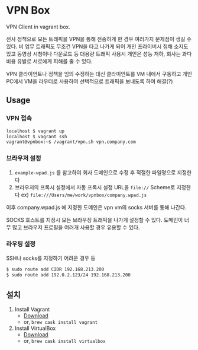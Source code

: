 # VPN Box

VPN Client in vagrant box.

전사 정책으로 모든 트래픽을 VPN을 통해 전송하게 한 경우 여러가지 문제점이 생길 수 있다.
비 업무 트래픽도 무조건 VPN을 타고 나가게 되어 개인 프라이버시 침해 소지도 있고 동영상 시청이나 다운로드 등 대용량 트래픽 사용시 개인은 성능 저하, 회사는 과다 비용 유발로 서로에게 피해를 줄 수 있다.

VPN 클라이언트나 정책을 임의 수정하는 대신 클라이언트를 VM 내에서 구동하고 개인 PC에서 VM을 라우터로 사용하여 선택적으로 트래픽을 보내도록 하여 해결(?)

## Usage

### VPN 접속

```bash
localhost $ vagrant up
localhost $ vagrant ssh
vagrant@vpnbox:~$ /vagrant/vpn.sh vpn.company.com
```

### 브라우저 설정

1. `example-wpad.js` 를 참고하여 회사 도메인으로 수정 후 적절한 파일명으로 지정한다
2. 브라우저의 프록시 설정에서 자동 프록시 설정 URL을 `file://` Scheme로 지정한다
   ex) `file:///Users/me/work/vpnbox/company.wpad.js`

이후 company.wpad.js 에 지정한 도메인은 vpn vm의 socks 서버를 통해 나간다.

SOCKS 호스트를 지정시 모든 브라우징 트래픽을 나가게 설정할 수 있다. 도메인이 너무 많고 브라우저 프로필을 여러개 사용할 경우 유용할 수 있다.

### 라우팅 설정

SSH나 socks를 지정하기 어려운 경우 등

```bash
$ sudo route add CIDR 192.168.213.200
$ sudo route add 192.0.2.123/24 192.168.213.200
```

## 설치

1. Install Vagrant
    * [Download](https://www.vagrantup.com/downloads.html)
    * or, `brew cask install vagrant`
2. Install VirtualBox
    * [Download](https://www.virtualbox.org/wiki/Downloads)
    * or, `brew cask install virtualbox`

